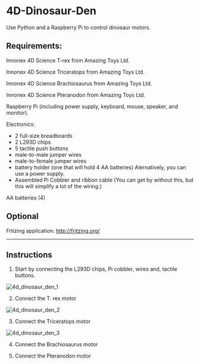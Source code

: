 # 4D-Dinosaur-Den
Use Python and a Raspberry Pi to control dinosaur motors.


## Requirements:
  Innonex 4D Science T-rex from Amazing Toys Ltd.
  
  Innonex 4D Science Triceratops from Amazing Toys Ltd.
  
  Innonex 4D Science Brachiosaurus from Amazing Toys Ltd.
  
  Innonex 4D Science Pteranodon from Amazing Toys Ltd.
  
  Raspberry Pi (including power supply, keyboard, mouse, speaker, and monitor).
  
  Electronics:
   * 2 full-size breadboards
   * 2 L293D chips
   * 5 tactile push buttons
   * male-to-male jumper wires
   * male-to-female jumper wires
   * battery holder (one that will hold 4 AA batteries) Alernatively, you can use a power supply.
   * Assembled Pi Cobbler and ribbon cable (You can get by without this, but this will simplify a lot of the wiring.)
  
  AA batteries (4)

## Optional
  Frtizing application:
  http://fritzing.org/

____________________________________

## Instructions

1) Start by connecting the L293D chips, Pi cobbler, wires and, tactile buttons.

![4d_dinosaur_den_1](https://user-images.githubusercontent.com/13591438/45009658-07dfd200-afcf-11e8-8201-a9c2db7d7b2a.png)

2) Connect the T. rex motor

![4d_dinosaur_den_2](https://user-images.githubusercontent.com/13591438/45010514-a2daab00-afd3-11e8-85e7-264d8f24baf8.png)

3) Connect the Triceratops motor

![4d_dinosaur_den_3](https://user-images.githubusercontent.com/13591438/45010632-2b594b80-afd4-11e8-9426-534f05fe5ad2.png)

4) Connect the Brachiosaurus motor

5) Connect the Pteranodon motor


